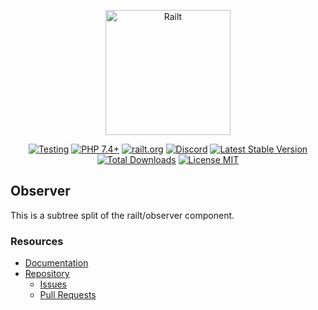 <p align="center">
    <img src="https://railt.org/images/logo-dark.svg" width="200" alt="Railt" />
</p>
<p align="center">
    <a href="https://github.com/railt/observer/actions?workflow=Testing"><img src="https://github.com/railt/observer/workflows/Testing/badge.svg" alt="Testing" /></a>
    <a href="https://packagist.org/packages/railt/observer"><img src="https://img.shields.io/badge/PHP-7.4+-6f4ca5.svg" alt="PHP 7.4+"></a>
    <a href="https://railt.org"><img src="https://img.shields.io/badge/official-site-6f4ca5.svg" alt="railt.org"></a>
    <a href="https://discord.gg/ND7SpD4"><img src="https://img.shields.io/badge/discord-chat-6f4ca5.svg" alt="Discord"></a>
    <a href="https://packagist.org/packages/railt/observer"><img src="https://poser.pugx.org/railt/observer/version" alt="Latest Stable Version"></a>
    <a href="https://packagist.org/packages/railt/observer"><img src="https://poser.pugx.org/railt/observer/downloads" alt="Total Downloads"></a>
    <a href="https://raw.githubusercontent.com/railt/observer/master/LICENSE.md"><img src="https://poser.pugx.org/railt/observer/license" alt="License MIT"></a>
</p>


## Observer

This is a subtree split of the railt/observer component.

### Resources

- [Documentation](https://github.com/railt/docs)
- [Repository](https://github.com/railt/railt)
    - [Issues](https://github.com/railt/railt/issues)
    - [Pull Requests](https://github.com/railt/railt/pulls)
